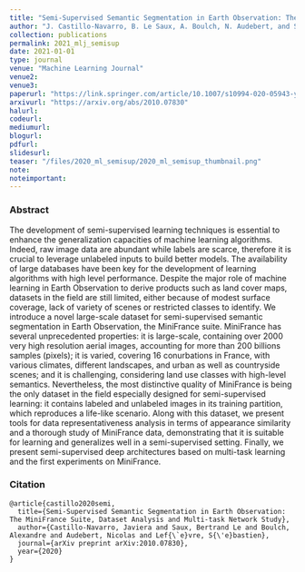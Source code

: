 ```yaml
---
title: "Semi-Supervised Semantic Segmentation in Earth Observation: The MiniFrance Suite, Dataset Analysis and Multi-task Network Study"
author: "J. Castillo-Navarro, B. Le Saux, A. Boulch, N. Audebert, and S. Lefèvre"
collection: publications
permalink: 2021_mlj_semisup
date: 2021-01-01
type: journal
venue: "Machine Learning Journal"
venue2: 
venue3:
paperurl: "https://link.springer.com/article/10.1007/s10994-020-05943-y"
arxivurl: "https://arxiv.org/abs/2010.07830"
halurl: 
codeurl: 
mediumurl: 
blogurl: 
pdfurl: 
slidesurl: 
teaser: "/files/2020_ml_semisup/2020_ml_semisup_thumbnail.png"
note:
noteimportant: 
---
```


### Abstract

The development of semi-supervised learning techniques is essential to enhance the generalization capacities of machine learning algorithms. Indeed, raw image data are abundant while labels are scarce, therefore it is crucial to leverage unlabeled inputs to build better models. The availability of large databases have been key for the development of learning algorithms with high level performance.
Despite the major role of machine learning in Earth Observation to derive products such as land cover maps, datasets in the field are still limited, either because of modest surface coverage, lack of variety of scenes or restricted classes to identify. We introduce a novel large-scale dataset for semi-supervised semantic segmentation in Earth Observation, the MiniFrance suite. MiniFrance has several unprecedented properties: it is large-scale, containing over 2000 very high resolution aerial images, accounting for more than 200 billions samples (pixels); it is varied, covering 16 conurbations in France, with various climates, different landscapes, and urban as well as countryside scenes; and it is challenging, considering land use classes with high-level semantics. Nevertheless, the most distinctive quality of MiniFrance is being the only dataset in the field especially designed for semi-supervised learning: it contains labeled and unlabeled images in its training partition, which reproduces a life-like scenario. Along with this dataset, we present tools for data representativeness analysis in terms of appearance similarity and a thorough study of MiniFrance data, demonstrating that it is suitable for learning and generalizes well in a semi-supervised setting. Finally, we present semi-supervised deep architectures based on multi-task learning and the first experiments on MiniFrance.

### Citation

```
@article{castillo2020semi,
  title={Semi-Supervised Semantic Segmentation in Earth Observation: The MiniFrance Suite, Dataset Analysis and Multi-task Network Study},
  author={Castillo-Navarro, Javiera and Saux, Bertrand Le and Boulch, Alexandre and Audebert, Nicolas and Lef{\`e}vre, S{\'e}bastien},
  journal={arXiv preprint arXiv:2010.07830},
  year={2020}
}
```